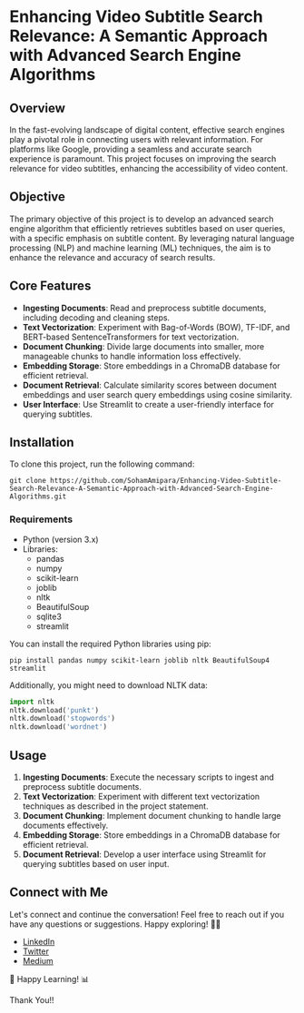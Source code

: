 # Enhancing Video Subtitle Search Relevance: A Semantic Approach with Advanced Search Engine Algorithms

## Overview

In the fast-evolving landscape of digital content, effective search engines play a pivotal role in connecting users with relevant information. For platforms like Google, providing a seamless and accurate search experience is paramount. This project focuses on improving the search relevance for video subtitles, enhancing the accessibility of video content.

## Objective

The primary objective of this project is to develop an advanced search engine algorithm that efficiently retrieves subtitles based on user queries, with a specific emphasis on subtitle content. By leveraging natural language processing (NLP) and machine learning (ML) techniques, the aim is to enhance the relevance and accuracy of search results.

## Core Features

- **Ingesting Documents**: Read and preprocess subtitle documents, including decoding and cleaning steps.
- **Text Vectorization**: Experiment with Bag-of-Words (BOW), TF-IDF, and BERT-based SentenceTransformers for text vectorization.
- **Document Chunking**: Divide large documents into smaller, more manageable chunks to handle information loss effectively.
- **Embedding Storage**: Store embeddings in a ChromaDB database for efficient retrieval.
- **Document Retrieval**: Calculate similarity scores between document embeddings and user search query embeddings using cosine similarity.
- **User Interface**: Use Streamlit to create a user-friendly interface for querying subtitles.

## Installation

To clone this project, run the following command:

```
git clone https://github.com/SohamAmipara/Enhancing-Video-Subtitle-Search-Relevance-A-Semantic-Approach-with-Advanced-Search-Engine-Algorithms.git
```

### Requirements

- Python (version 3.x)
- Libraries:
  - pandas
  - numpy
  - scikit-learn
  - joblib
  - nltk
  - BeautifulSoup
  - sqlite3
  - streamlit

You can install the required Python libraries using pip:

```
pip install pandas numpy scikit-learn joblib nltk BeautifulSoup4 streamlit
```

Additionally, you might need to download NLTK data:

```python
import nltk
nltk.download('punkt')
nltk.download('stopwords')
nltk.download('wordnet')
```

## Usage

1. **Ingesting Documents**: Execute the necessary scripts to ingest and preprocess subtitle documents.
2. **Text Vectorization**: Experiment with different text vectorization techniques as described in the project statement.
3. **Document Chunking**: Implement document chunking to handle large documents effectively.
4. **Embedding Storage**: Store embeddings in a ChromaDB database for efficient retrieval.
5. **Document Retrieval**: Develop a user interface using Streamlit for querying subtitles based on user input.


## Connect with Me
Let's connect and continue the conversation! Feel free to reach out if you have any questions or suggestions. Happy exploring! 🌟🚀
- [LinkedIn](https://www.linkedin.com/in/soham-amipara/)
- [Twitter](https://twitter.com/SB_Amipara/)
- [Medium](https://medium.com/@soham.amipara91/)

🚀 Happy Learning! 📊

Thank You!!
